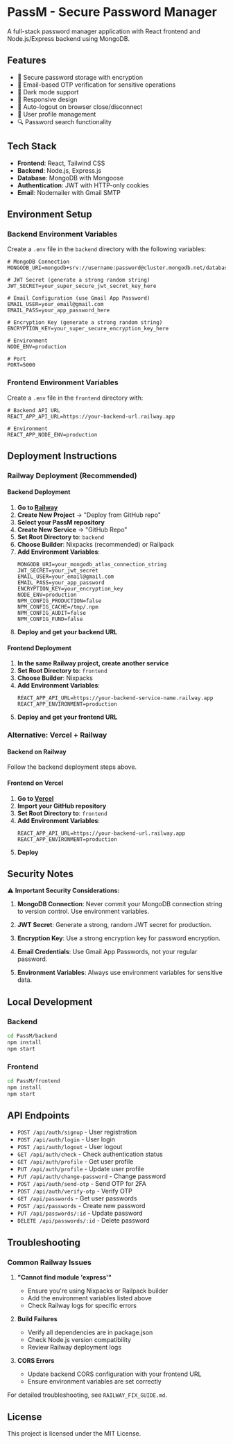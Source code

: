 # PassM - Secure Password Manager

A full-stack password manager application with React frontend and Node.js/Express backend using MongoDB.

## Features

- 🔐 Secure password storage with encryption
- 📧 Email-based OTP verification for sensitive operations
- 🌙 Dark mode support
- 📱 Responsive design
- 🔄 Auto-logout on browser close/disconnect
- 👤 User profile management
- 🔍 Password search functionality

## Tech Stack

- **Frontend**: React, Tailwind CSS
- **Backend**: Node.js, Express.js
- **Database**: MongoDB with Mongoose
- **Authentication**: JWT with HTTP-only cookies
- **Email**: Nodemailer with Gmail SMTP

## Environment Setup

### Backend Environment Variables

Create a `.env` file in the `backend` directory with the following variables:

```env
# MongoDB Connection
MONGODB_URI=mongodb+srv://username:password@cluster.mongodb.net/database

# JWT Secret (generate a strong random string)
JWT_SECRET=your_super_secure_jwt_secret_key_here

# Email Configuration (use Gmail App Password)
EMAIL_USER=your_email@gmail.com
EMAIL_PASS=your_app_password_here

# Encryption Key (generate a strong random string)
ENCRYPTION_KEY=your_super_secure_encryption_key_here

# Environment
NODE_ENV=production

# Port
PORT=5000
```

### Frontend Environment Variables

Create a `.env` file in the `frontend` directory with:

```env
# Backend API URL
REACT_APP_API_URL=https://your-backend-url.railway.app

# Environment
REACT_APP_NODE_ENV=production
```

## Deployment Instructions

### Railway Deployment (Recommended)

#### Backend Deployment
1. **Go to [Railway](https://railway.app/)**
2. **Create New Project** → "Deploy from GitHub repo"
3. **Select your PassM repository**
4. **Create New Service** → "GitHub Repo"
5. **Set Root Directory to**: `backend`
6. **Choose Builder**: Nixpacks (recommended) or Railpack
7. **Add Environment Variables**:
   ```
   MONGODB_URI=your_mongodb_atlas_connection_string
   JWT_SECRET=your_jwt_secret
   EMAIL_USER=your_email@gmail.com
   EMAIL_PASS=your_app_password
   ENCRYPTION_KEY=your_encryption_key
   NODE_ENV=production
   NPM_CONFIG_PRODUCTION=false
   NPM_CONFIG_CACHE=/tmp/.npm
   NPM_CONFIG_AUDIT=false
   NPM_CONFIG_FUND=false
   ```
8. **Deploy and get your backend URL**

#### Frontend Deployment
1. **In the same Railway project, create another service**
2. **Set Root Directory to**: `frontend`
3. **Choose Builder**: Nixpacks
4. **Add Environment Variables**:
   ```
   REACT_APP_API_URL=https://your-backend-service-name.railway.app
   REACT_APP_ENVIRONMENT=production
   ```
5. **Deploy and get your frontend URL**

### Alternative: Vercel + Railway

#### Backend on Railway
Follow the backend deployment steps above.

#### Frontend on Vercel
1. **Go to [Vercel](https://vercel.com/)**
2. **Import your GitHub repository**
3. **Set Root Directory to**: `frontend`
4. **Add Environment Variables**:
   ```
   REACT_APP_API_URL=https://your-backend-url.railway.app
   REACT_APP_ENVIRONMENT=production
   ```
5. **Deploy**

## Security Notes

⚠️ **Important Security Considerations:**

1. **MongoDB Connection**: Never commit your MongoDB connection string to version control. Use environment variables.

2. **JWT Secret**: Generate a strong, random JWT secret for production.

3. **Encryption Key**: Use a strong encryption key for password encryption.

4. **Email Credentials**: Use Gmail App Passwords, not your regular password.

5. **Environment Variables**: Always use environment variables for sensitive data.

## Local Development

### Backend
```bash
cd PassM/backend
npm install
npm start
```

### Frontend
```bash
cd PassM/frontend
npm install
npm start
```

## API Endpoints

- `POST /api/auth/signup` - User registration
- `POST /api/auth/login` - User login
- `POST /api/auth/logout` - User logout
- `GET /api/auth/check` - Check authentication status
- `GET /api/auth/profile` - Get user profile
- `PUT /api/auth/profile` - Update user profile
- `PUT /api/auth/change-password` - Change password
- `POST /api/auth/send-otp` - Send OTP for 2FA
- `POST /api/auth/verify-otp` - Verify OTP
- `GET /api/passwords` - Get user passwords
- `POST /api/passwords` - Create new password
- `PUT /api/passwords/:id` - Update password
- `DELETE /api/passwords/:id` - Delete password

## Troubleshooting

### Common Railway Issues

1. **"Cannot find module 'express'"**
   - Ensure you're using Nixpacks or Railpack builder
   - Add the environment variables listed above
   - Check Railway logs for specific errors

2. **Build Failures**
   - Verify all dependencies are in package.json
   - Check Node.js version compatibility
   - Review Railway deployment logs

3. **CORS Errors**
   - Update backend CORS configuration with your frontend URL
   - Ensure environment variables are set correctly

For detailed troubleshooting, see `RAILWAY_FIX_GUIDE.md`.

## License

This project is licensed under the MIT License. 